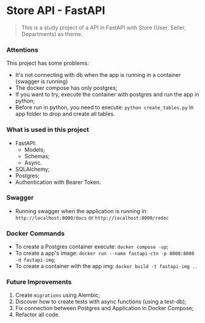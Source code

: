 # Store API - FastAPI
> This is a study project of a API in FastAPI with Store (User, Seller, Departments) as theme.

### Attentions
This project has some problems:
* It's not connecting with db when the app is running in a container (swagger is running)
* The docker compose has only postgres;
* If you want to try, execute the container with postgres and run the app in python;
* Before run in python, you need to execute: `python create_tables.py` in app folder to drop and create all tables.

### What is used in this project
* FastAPI:
    * Models;
    * Schemas;
    * Async.
* SQLAlchemy;
* Postgres;
* Authentication with Bearer Token.


### Swagger
* Running swagger when the application is running in: `http://localhost:8000/docs` or `http://localhost:8000/redoc`


### Docker Commands
* To create a Postgres container execute: `docker compose -up`;
* To create a app's image: `docker run --name fastapi-ctn -p 8000:8000 -d fastapi-img`;
* To create a container with the app img: `docker build -t fastapi-img .`.

### Future Improvements
1. Create `migrations` using Alembic;
2. Discover how to create tests with async functions (using a test-db);
3. Fix connection between Postgres and Application in Docker Compose;
4. Refactor all code.